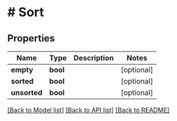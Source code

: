 # # Sort

## Properties

Name | Type | Description | Notes
------------ | ------------- | ------------- | -------------
**empty** | **bool** |  | [optional]
**sorted** | **bool** |  | [optional]
**unsorted** | **bool** |  | [optional]

[[Back to Model list]](../../README#models) [[Back to API list]](../../README#endpoints) [[Back to README]](../../README)
